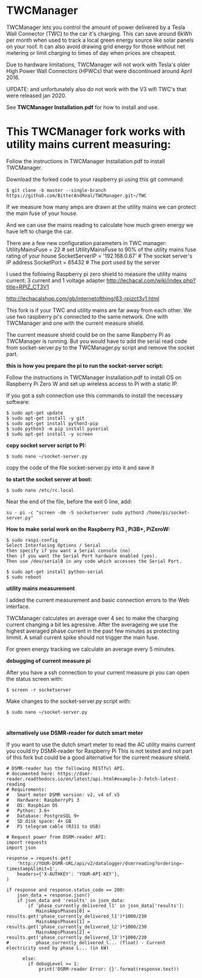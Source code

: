 # TWCManager
TWCManager lets you control the amount of power delivered by a Tesla Wall Connector (TWC) to the car it's charging.  This can save around 6kWh per month when used to track a local green energy source like solar panels on your roof.  It can also avoid drawing grid energy for those without net metering or limit charging to times of day when prices are cheapest.

Due to hardware limitations, TWCManager will not work with Tesla's older High Power Wall Connectors (HPWCs) that were discontinued around April 2016.

UPDATE: and unfortunately also do not work with the V3 wifi TWC's that were released jan 2020.

See **TWCManager Installation.pdf** for how to install and use.



# This TWCManager fork works with utility mains current measuring:

Follow the instructions in TWCManager Installation.pdf to install TWCManager.

Download the forked code to your raspberry pi using this git command:

    $ git clone -b master --single-branch https://github.com/BitterAndReal/TWCManager.git~/TWC

If we measure how many amps are drawn at the utility mains we can protect the main fuse of your house.

And we can use the mains reading to calculate how much green energy we have left to charge the car.

There are a few new configuration parameters in TWC manager:
    UtilityMainsFuse = 22            # set UtilityMainsFuse to 90% of the utility mains fuse rating of your house
    SocketServerIP = '192.168.0.67'  # The socket server's IP address
    SocketPort = 65432               # The port used by the server


I used the following Raspberry pi zero shield to measure the utility mains current:
3 current and 1 voltage adapter
http://lechacal.com/wiki/index.php?title=RPIZ_CT3V1

http://lechacalshop.com/gb/internetofthing/63-rpizct3v1.html

This fork is if your TWC and utility mains are far away from each other. 
We use two raspberry pi's connected to the same network. One with TWCManager and one with the current measure shield.

The current measure shield could be on the same Raspberry Pi as TWCManager is running. But you would have to add the serial read code from socket-server.py to the TWCManager.py script and remove the socket part.



**this is how you prepare the pi to run the socket-server script:**

Follow the instructions in TWCManager Installation.pdf to install OS on Raspberry Pi Zero W and
set up wireless access to Pi with a static IP.

If you got a ssh connection use this commands to install the necessary software:

    $ sudo apt-get update
    $ sudo apt-get install -y git
    $ sudo apt-get install python3-pip
    $ sudo python3 -m pip install pyserial
    $ sudo apt-get install -y screen

**copy socket server script to PI:**

    $ ​sudo nano ~/socket-server.py
    
copy the code of the file socket-server.py into it and save it

**to start the socket server at boot:**

    $ ​sudo nano /etc/rc.local​
    
Near the end of the file, before the ​exit 0​ line, add:

    su - pi -c "screen -dm -S socketserver sudo python3 /home/pi/socket-server.py"

**How to make serial work on the Raspberry Pi3 , Pi3B+, PiZeroW:**

    $ sudo raspi-config
    Select Interfacing Options / Serial
    then specify if you want a Serial console (no)
    then if you want the Serial Port hardware enabled (yes).
    Then use /dev/serial0 in any code which accesses the Serial Port.

    $ sudo apt-get install python-serial
    $ sudo reboot


**utility mains measurement**

I added the current measurement and basic connection errors to the Web interface.

TWCManager calculates an average over 4 sec to make the charging current changing a bit les agressive. 
After the averageing we use the highest averaged phase current in the past few minutes as protecting limmit.
A small current spike should not trigger the main fuse.

For green energy tracking we calculate an average every 5 minutes.


**debugging of current measure pi**

After you have a ssh connection to your current measure pi you can open the status screen with:

    $ screen -r socketserver
    
Make changes to the socket-server.py script with:

    $ ​sudo nano ~/socket-server.py

#
**alternatively use DSMR-reader for dutch smart meter**

If you want to use the dutch smart meter to read the AC utility mains current you could try DSMR-reader for Raspberry Pi
This is not tested and not part of this fork but could be a good alternative for the current measure shield.
    
    # DSMR-reader has the following RESTful API.
    # documented here: https://dsmr-reader.readthedocs.io/en/latest/api.html#example-2-fetch-latest-reading
    # Requirements:
    #   Smart meter DSMR version: v2, v4 of v5
    #   Hardware: RaspberryPi 3
    #   OS: Raspbian OS
    #   Python: 3.6+
    #   Database: PostgreSQL 9+
    #   SD disk space: 4+ GB
    #   P1 telegram cable (RJ11 to USB)

    # Request power from DSRM-reader API:
    import requests
    import json

    response = requests.get(
        'http://YOUR-DSMR-URL/api/v2/datalogger/dsmrreading?ordering=-timestamp&limit=1',
        headers={'X-AUTHKEY': 'YOUR-API-KEY'},
    )

    if response and response.status_code == 200:
        json_data = response.json()
        if json_data and 'results' in json_data:
            if 'phase_currently_delivered_l1' in json_data['results']:
               MainsAmpsPhases[0] = results.get('phase_currently_delivered_l1')*1000/230
               MainsAmpsPhases[1] = results.get('phase_currently_delivered_l2')*1000/230
               MainsAmpsPhases[2] = results.get('phase_currently_delivered_l3')*1000/230
    #          phase_currently_delivered_l... (float) - Current electricity used by phase L... (in kW)

          else:
            if debugLevel >= 1:
                print('DSRM-reader Error: {}'.format(response.text))
